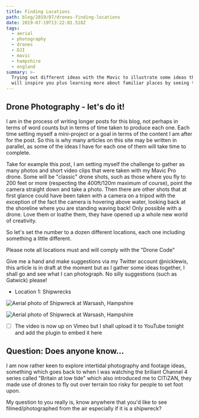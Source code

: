 ```yaml
---
title: Finding Locations
path: blog/2019/07/drones-finding-locations
date: 2019-07-19T13:22:01.518Z
tags:
  - aerial
  - photography
  - drones
  - DJI
  - mavic
  - hampshire
  - england
summary: >-
  Trying out different ideas with the Mavic to illustrate some ideas that I hope
  will inspire you plus learning more about familiar places by seeing them in a different way
---
```

## Drone Photography - let's do it!

I am in the process of writing longer posts for this blog, not perhaps in terms of word counts but in terms of time taken to produce each one. Each time setting myself a mini-project or a goal in terms of the content I am after for the post. So this is why many articles on this site may be written in parallel, as some of the ideas I have for each one of them will take time to complete.

Take for example this post, I am setting myself the challenge to gather as many photos and short video clips that were taken with my Mavic Pro drone. Some will be "classic" drone shots, such as those where you fly to 200 feet or more (respecting the 400ft/120m maximum of course), point the camera straight down and take a photo. Then there are other shots that at first glance could have been taken with a camera on a tripod with the exception of the fact the camera is hovering above water, looking back at the shoreline where you are standing waving back! Only possible with a drone. Love them or loathe them, they have opened up a whole new world of creativity.

So let's set the number to a dozen different locations, each one including something a little different. 

Please note all locations must and will comply with the "Drone Code"

Give me a hand and make suggestions via my Twitter account @nicklewis, this article is in draft at the moment but as I gather some ideas together, I shall go and see what I can photograph. No silly suggestions (such as Gatwick) please!

* Location 1: Shipwrecks

![Aerial photo of Shipwreck at Warsash, Hampshire](/images/uploads/dji_0002.jpeg "Aerial photo of Shipwreck at Warsash, Hampshire (original photo)")

![Aerial photo of Shipwreck at Warsash, Hampshire](/images/uploads/dji_0002-2.jpeg "Aerial photo of Shipwreck at Warsash, Hampshire (cropped photo)")

- [ ] The video is now up on Vimeo but I shall upload it to YouTube tonight and add the plugin to embed it here

## Question: Does anyone know...
I am now rather keen to explore intertidal photography and footage ideas, something which goes back to when I was watching the briliant Channel 4 series called "Britain at low tide" which also introduced me to CITiZAN, they made use of drones to fly out over terrain too risky for people to set foot upon.

My question to you really is, know anywhere that you'd like to see filmed/photographed from the air especially if it is a shipwreck?
